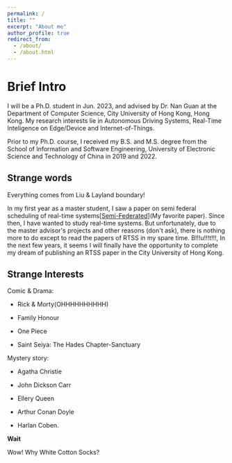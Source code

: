 ```yaml
---
permalink: /
title: ""
excerpt: "About me"
author_profile: true
redirect_from: 
  - /about/
  - /about.html
---
```



Brief Intro
======
I will be a Ph.D. student in Jun. 2023, and advised by Dr. Nan Guan at the Department of Computer Science, City University of Hong Kong, Hong Kong. My research interests lie in Autonomous Driving Systems, Real-Time Inteligence on Edge/Device and Internet-of-Things. 

Prior to my Ph.D. course, I received my B.S. and M.S. degree from the School of Information and Software Engineering, University of Electronic Science and Technology of China in 2019 and 2022.


## Strange words
Everything comes from Liu & Layland boundary!

In my first year as a master student, I saw a paper on semi federal scheduling of real-time systems[[Semi-Federated](https://ZiweiSong96.github.io/files/Semi-Federated.pdf)](My favorite paper). Since then, I have wanted to study real-time systems. But unfortunately, due to the master advisor's projects and other reasons (don't ask), there is nothing more to do except to read the papers of RTSS in my spare time. B!!!u!!!t!!!, In the next few years, it seems I will finally have the opportunity to complete my dream of publishing an RTSS paper in the City University of Hong Kong.

## Strange Interests

Comic & Drama:

* Rick & Morty(OHHHHHHHHHH)

* Family Honour

* One Piece

* Saint Seiya: The Hades Chapter-Sanctuary

Mystery story: 

* Agatha Christie

* John Dickson Carr

* Ellery Queen

* Arthur Conan Doyle

* Harlan Coben.

**Wait**

Wow! Why White Cotton Socks?